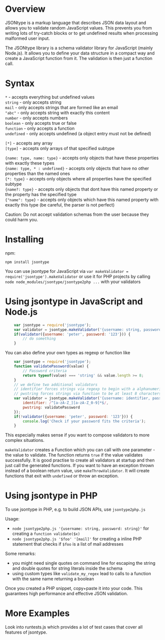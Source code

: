Overview
========

JSONtype is a markup language that describes JSON data layout and allows you to validate random JavaScript values. This prevents you from writing lots of try-catch blocks or to get undefined results when processing malformed user input.

The JSONtype library is a schema validator library for JavaScript (mainly Node.js). It allows you to define your data structure in a compact way and create a JavaScript function from it. The validation is then just a function call.

Syntax
======

`*` - accepts everything but undefined values<br/>
`string` - only accepts string<br/>
`mail` - only accepts strings that are formed like an email<br/>
`"abc"` - only accepts string with exactly this content<br/>
`number` - only accepts numbers<br/>
`boolean` - only accepts true or false<br/>
`function` - only accepts a function<br/>
`undefined` - only accepts undefined (a object entry must not be defined)<br/>

`[*]` - accepts any array<br/>
`[type]` - accepts only arrays of that specified subtype<br/>

`{name: type, name: type}` - accepts only objects that have these properties with exactly these types<br/>
`{name: type, * : undefined}` - accepts only objects that have no other properties than the named ones<br/>
`{*: type}` - accepts only objects where all properties have the specified subtype<br/>
`{name?: type}` - accepts only objects that dont have this named property or the property has the specified type<br/>
`{"name": type}` - accepts only objects which have this named property with exactly this type (be careful, the parser is not perfect)<br/>

Caution: Do not accept validation schemas from the user because they could harm you.

Installing
==========

npm:
```
npm install jsontype
```

You can use jsontype for JavaScript via `var makeValidator = require('jsontype').makeValidator` or use it for PHP projects by calling `node node_modules/jsontype/jsontype2php ...` with your validators

Using jsontype in JavaScript and Node.js
========================================

```javascript
	var jsontype = require('jsontype');
	var validator = jsontype.makeValidator('{username: string, password: string}');
	if(validator({username: 'peter', password: '123'})) {
		// do something
	}
```

You can also define your own types as regexp or function like

```javascript
	var jsontype = require('jsontype');
	function validatePassword(value) {
		// Password criteria
		return typeof(value) === 'string' && value.length >= 8;
	}
	// we define two additional validators
	// identifier forces strings via regexp to begin with a alphanumerical character
	// pwstring forces strings via function to be at least 8 characters strong
	var validator = jsontype.makeValidator('{username: identifier, password: pwstring}', {
		identifier: /^[a-zA-Z_][a-zA-Z_0-9]*$/,
		pwstring: validatePassword
	});
	if(!validator({username: 'peter', password: '123'})) {
		console.log('Check if your password fits the criteria');
	}
```
This especially makes sense if you want to compose validators to more complex situations.

`makeValidator` creates a Function which you can call with one parameter - the value to validate.
The function returns `true` if the value validates successfully.
It is good practise to create all validators at startup and then just call the generated functions.
If you want to have an exception thrown instead of a boolean return value, use `makeThrowValidator`.
It will create functions that exit with `undefined` or throw an exception.

Using jsontype in PHP
=====================

To use jsontype in PHP, e.g. to build JSON APIs, use `jsontype2php.js`

Usage:
 - `node jsontype2php.js '{username: string, password: string}'` for creating a `function validate($x)`
 - `node jsontype2php.js '$foo' '[mail]'` for creating a inline PHP statement that checks if `$foo` is a list of mail addresses

Some remarks:
 - you might need single quotes on command line for escaping the string and double quotes for string literals inside the schema
 - using custom types like `validate_my_regex` lead to calls to a function with the same name returning a boolean

Once you created a PHP snippet, copy+paste it into your code. This guarantees high performance and effective JSON validation.

More Examples
=============

Look into runtests.js which provides a lot of test cases that cover all features of jsontype.
